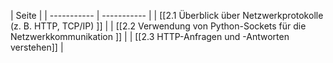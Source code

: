 | Seite | 
| ----------- | ----------- |
| [[2.1 Überblick über Netzwerkprotokolle (z. B. HTTP, TCP/IP) ]] | 
| [[2.2 Verwendung von Python-Sockets für die Netzwerkkommunikation  ]] | 
| [[2.3 HTTP-Anfragen und -Antworten verstehen]] | 